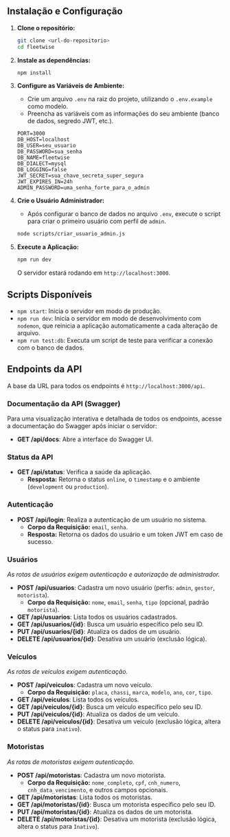 
## Instalação e Configuração

1.  **Clone o repositório:**

    ```bash
    git clone <url-do-repositorio>
    cd fleetwise
    ```

2.  **Instale as dependências:**

    ```bash
    npm install
    ```

3.  **Configure as Variáveis de Ambiente:**

    - Crie um arquivo `.env` na raiz do projeto, utilizando o `.env.example` como modelo.
    - Preencha as variáveis com as informações do seu ambiente (banco de dados, segredo JWT, etc.).
    ```env
    PORT=3000
    DB_HOST=localhost
    DB_USER=seu_usuario
    DB_PASSWORD=sua_senha
    DB_NAME=fleetwise
    DB_DIALECT=mysql
    DB_LOGGING=false
    JWT_SECRET=sua_chave_secreta_super_segura
    JWT_EXPIRES_IN=24h
    ADMIN_PASSWORD=uma_senha_forte_para_o_admin
    ```

4.  **Crie o Usuário Administrador:**

    - Após configurar o banco de dados no arquivo `.env`, execute o script para criar o primeiro usuário com perfil de `admin`.

    ```bash
    node scripts/criar_usuario_admin.js
    ```

5.  **Execute a Aplicação:**

    ```bash
    npm run dev
    ```

    O servidor estará rodando em `http://localhost:3000`.

## Scripts Disponíveis

  - `npm start`: Inicia o servidor em modo de produção.
  - `npm run dev`: Inicia o servidor em modo de desenvolvimento com `nodemon`, que reinicia a aplicação automaticamente a cada alteração de arquivo.
  - `npm run test:db`: Executa um script de teste para verificar a conexão com o banco de dados.

## Endpoints da API

A base da URL para todos os endpoints é `http://localhost:3000/api`.

### Documentação da API (Swagger)

Para uma visualização interativa e detalhada de todos os endpoints, acesse a documentação do Swagger após iniciar o servidor:

  - **GET /api/docs**: Abre a interface do Swagger UI.

### Status da API

  - **GET /api/status**: Verifica a saúde da aplicação.
      - **Resposta:** Retorna o status `online`, o `timestamp` e o ambiente (`development` ou `production`).

### Autenticação

  - **POST /api/login**: Realiza a autenticação de um usuário no sistema.
      - **Corpo da Requisição:** `email`, `senha`.
      - **Resposta:** Retorna os dados do usuário e um token JWT em caso de sucesso.

### Usuários

*As rotas de usuários exigem autenticação e autorização de administrador.*

  - **POST /api/usuarios**: Cadastra um novo usuário (perfis: `admin`, `gestor`, `motorista`).
      - **Corpo da Requisição:** `nome`, `email`, `senha`, `tipo` (opcional, padrão `motorista`).
  - **GET /api/usuarios**: Lista todos os usuários cadastrados.
  - **GET /api/usuarios/{id}**: Busca um usuário específico pelo seu ID.
  - **PUT /api/usuarios/{id}**: Atualiza os dados de um usuário.
  - **DELETE /api/usuarios/{id}**: Desativa um usuário (exclusão lógica).

### Veículos

*As rotas de veículos exigem autenticação.*

  - **POST /api/veiculos**: Cadastra um novo veículo.
      - **Corpo da Requisição:** `placa`, `chassi`, `marca`, `modelo`, `ano`, `cor`, `tipo`.
  - **GET /api/veiculos**: Lista todos os veículos.
  - **GET /api/veiculos/{id}**: Busca um veículo específico pelo seu ID.
  - **PUT /api/veiculos/{id}**: Atualiza os dados de um veículo.
  - **DELETE /api/veiculos/{id}**: Desativa um veículo (exclusão lógica, altera o status para `inativo`).

### Motoristas

*As rotas de motoristas exigem autenticação.*

  - **POST /api/motoristas**: Cadastra um novo motorista.
      - **Corpo da Requisição:** `nome_completo`, `cpf`, `cnh_numero`, `cnh_data_vencimento`, e outros campos opcionais.
  - **GET /api/motoristas**: Lista todos os motoristas.
  - **GET /api/motoristas/{id}**: Busca um motorista específico pelo seu ID.
  - **PUT /api/motoristas/{id}**: Atualiza os dados de um motorista.
  - **DELETE /api/motoristas/{id}**: Desativa um motorista (exclusão lógica, altera o status para `Inativo`).
